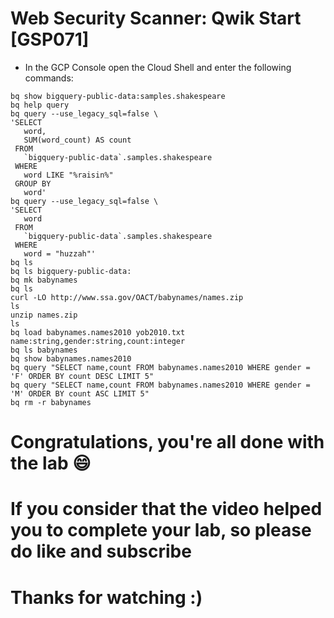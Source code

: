 
# Web Security Scanner: Qwik Start [GSP071]

* In the GCP Console open the Cloud Shell and enter the following commands:

```
bq show bigquery-public-data:samples.shakespeare
bq help query
bq query --use_legacy_sql=false \
'SELECT
   word,
   SUM(word_count) AS count
 FROM
   `bigquery-public-data`.samples.shakespeare
 WHERE
   word LIKE "%raisin%"
 GROUP BY
   word'
bq query --use_legacy_sql=false \
'SELECT
   word
 FROM
   `bigquery-public-data`.samples.shakespeare
 WHERE
   word = "huzzah"'
bq ls
bq ls bigquery-public-data:
bq mk babynames
bq ls
curl -LO http://www.ssa.gov/OACT/babynames/names.zip
ls
unzip names.zip
ls
bq load babynames.names2010 yob2010.txt name:string,gender:string,count:integer
bq ls babynames
bq show babynames.names2010
bq query "SELECT name,count FROM babynames.names2010 WHERE gender = 'F' ORDER BY count DESC LIMIT 5"
bq query "SELECT name,count FROM babynames.names2010 WHERE gender = 'M' ORDER BY count ASC LIMIT 5"
bq rm -r babynames
```

# Congratulations, you're all done with the lab 😄
# If you consider that the video helped you to complete your lab, so please do like and subscribe
# Thanks for watching :)